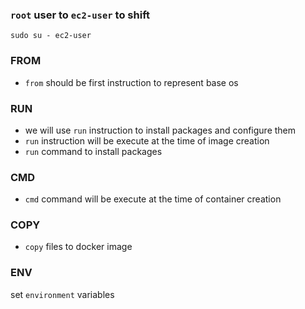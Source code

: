 ### `root` user to `ec2-user` to shift
```shell
sudo su - ec2-user
```

### FROM
* `from` should be first instruction to represent base os 

### RUN
* we will use `run` instruction to install packages and configure them 
* `run` instruction will be execute at the time of image creation
* `run` command to install packages

### CMD
* `cmd` command will be execute at the time of container creation    

### COPY
* `copy` files to docker image


### ENV
set `environment` variables






